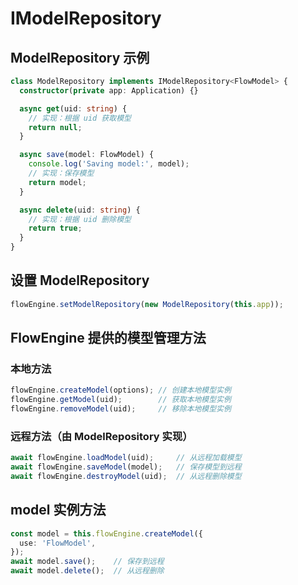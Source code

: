 # IModelRepository

## ModelRepository 示例

```ts
class ModelRepository implements IModelRepository<FlowModel> {
  constructor(private app: Application) {}

  async get(uid: string) {
    // 实现：根据 uid 获取模型
    return null;
  }

  async save(model: FlowModel) {
    console.log('Saving model:', model);
    // 实现：保存模型
    return model;
  }

  async delete(uid: string) {
    // 实现：根据 uid 删除模型
    return true;
  }
}
```

## 设置 ModelRepository

```ts
flowEngine.setModelRepository(new ModelRepository(this.app));
```

## FlowEngine 提供的模型管理方法

### 本地方法

```ts
flowEngine.createModel(options); // 创建本地模型实例
flowEngine.getModel(uid);        // 获取本地模型实例
flowEngine.removeModel(uid);     // 移除本地模型实例
```

### 远程方法（由 ModelRepository 实现）

```ts
await flowEngine.loadModel(uid);     // 从远程加载模型
await flowEngine.saveModel(model);   // 保存模型到远程
await flowEngine.destroyModel(uid);  // 从远程删除模型
```

## model 实例方法

```ts
const model = this.flowEngine.createModel({
  use: 'FlowModel',
});
await model.save();    // 保存到远程
await model.delete();  // 从远程删除
```

<code src="./demos/model-repository.tsx"></code>
